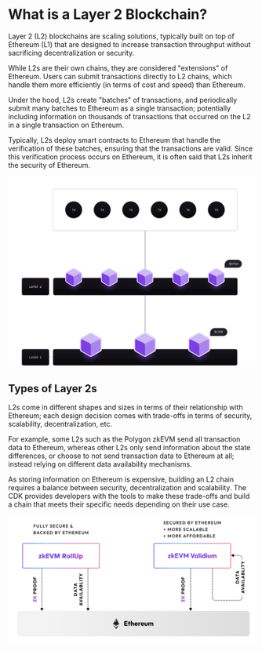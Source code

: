 # What is a Layer 2 Blockchain?

Layer 2 (L2) blockchains are scaling solutions, typically built on top of Ethereum (L1) that are designed to increase transaction throughput without sacrificing decentralization or security.

While L2s are their own chains, they are considered "extensions" of Ethereum. Users can submit transactions directly to L2 chains, which handle them more efficiently (in terms of cost and speed) than Ethereum.

Under the hood, L2s create "batches" of transactions, and periodically submit many batches to Ethereum as a single transaction; potentially including information on thousands of transactions that occurred on the L2 in a single transaction on Ethereum.

Typically, L2s deploy smart contracts to Ethereum that handle the verification of these batches, ensuring that the transactions are valid. Since this verification process occurs on Ethereum, it is often said that L2s inherit the security of Ethereum.

![L2 Batching Overview](../../img/cdk/l2-overview-diagram.svg)

## Types of Layer 2s

L2s come in different shapes and sizes in terms of their relationship with Ethereum; each design decision comes with trade-offs in terms of security, scalability, decentralization, etc.

For example, some L2s such as the Polygon zkEVM send all transaction data to Ethereum, whereas other L2s only send information about the state differences, or choose to not send transaction data to Ethereum at all; instead relying on different data availability mechanisms.

As storing information on Ethereum is expensive, building an L2 chain requires a balance between security, decentralization and scalability. The CDK provides developers with the tools to make these trade-offs and build a chain that meets their specific needs depending on their use case.

![zkEVM Rollup vs Validium](../../img/cdk/zkevm-rollup-validium.png)
